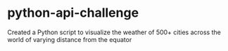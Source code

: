 # python-api-challenge
Created a Python script to visualize the weather of 500+ cities across the world of varying distance from the equator
